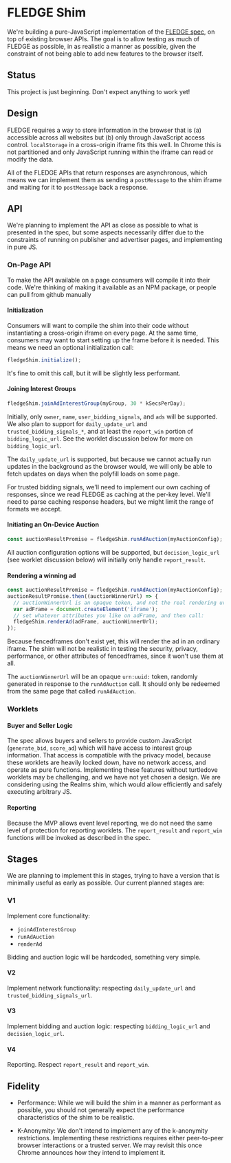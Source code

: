 # FLEDGE Shim

We're building a pure-JavaScript implementation of the [FLEDGE
spec](https://github.com/WICG/turtledove/blob/master/FLEDGE.md), on top of
existing browser APIs. The goal is to allow testing as much of FLEDGE as
possible, in as realistic a manner as possible, given the constraint of not
being able to add new features to the browser itself.

## Status

This project is just beginning.  Don't expect anything to work yet!

## Design

FLEDGE requires a way to store information in the browser that is (a) accessible
across all websites but (b) only through JavaScript access control.
`localStorage` in a cross-origin iframe fits this well. In Chrome this is not
partitioned and only JavaScript running within the iframe can read or modify the
data.

All of the FLEDGE APIs that return responses are asynchronous, which means we
can implement them as sending a `postMessage` to the shim iframe and waiting for
it to `postMessage` back a response.

## API

We're planning to implement the API as close as possible to what is presented in
the spec, but some aspects necessarily differ due to the constraints of running
on publisher and advertiser pages, and implementing in pure JS.

### On-Page API

To make the API available on a page consumers will compile it into their code.
We're thinking of making it available as an NPM package, or people can pull from
github manually

#### Initialization

Consumers will want to compile the shim into their code without instantiating a
cross-origin iframe on every page. At the same time, consumers may want to start
setting up the frame before it is needed. This means we need an optional
initialization call:

```javascript
fledgeShim.initialize();
```

It's fine to omit this call, but it will be slightly less performant.

#### Joining Interest Groups

```javascript
fledgeShim.joinAdInterestGroup(myGroup, 30 * kSecsPerDay);
```

Initially, only `owner`, `name`, `user_bidding_signals`, and `ads` will be
supported.  We also plan to support for `daily_update_url` and
`trusted_bidding_signals_*`, and at least the `report_win` portion of
`bidding_logic_url`.  See the worklet discussion below for more on
`bidding_logic_url`.

The `daily_update_url` is supported, but because we cannot actually run updates
in the background as the browser would, we will only be able to fetch updates on
days when the polyfill loads on some page.

For trusted bidding signals, we'll need to implement our own caching of
responses, since we read FLEDGE as caching at the per-key level.  We'll need to
parse caching response headers, but we might limit the range of formats we
accept.

#### Initiating an On-Device Auction

```javascript
const auctionResultPromise = fledgeShim.runAdAuction(myAuctionConfig);
```

All auction configuration options will be supported, but `decision_logic_url`
(see worklet discussion below) will initially only handle `report_result`.

#### Rendering a winning ad

```javascript
const auctionResultPromise = fledgeShim.runAdAuction(myAuctionConfig);
auctionResultPromise.then((auctionWinnerUrl) => {
  // auctionWinnerUrl is an opaque token, and not the real rendering url
  var adFrame = document.createElement('iframe');
  // set whatever attributes you like on adFrame, and then call:
  fledgeShim.renderAd(adFrame, auctionWinnerUrl);
});
```

Because fencedframes don't exist yet, this will render the ad in an
ordinary iframe.  The shim will not be realistic in testing the
security, privacy, performance, or other attributes of fencedframes,
since it won't use them at all.

The `auctionWinnerUrl` will be an opaque `urn:uuid:` token, randomly generated
in response to the `runAdAuction` call.  It should only be redeemed from the
same page that called `runAdAuction`.

### Worklets

#### Buyer and Seller Logic

The spec allows buyers and sellers to provide custom JavaScript (`generate_bid`,
`score_ad`) which will have access to interest group information. That access is
compatible with the privacy model, because these worklets are heavily locked
down, have no network access, and operate as pure functions.  Implementing these
features without turtledove worklets may be challenging, and we have not yet
chosen a design.  We are considering using the Realms shim, which would allow
efficiently and safely executing arbitrary JS.

#### Reporting

Because the MVP allows event level reporting, we do not need the same level of
protection for reporting worklets.  The `report_result` and `report_win`
functions will be invoked as described in the spec.

## Stages

We are planning to implement this in stages, trying to have a version that is
minimally useful as early as possible. Our current planned stages are:

### V1

Implement core functionality:

* `joinAdInterestGroup`
* `runAdAuction`
* `renderAd`

Bidding and auction logic will be hardcoded, something very simple.

#### V2

Implement network functionality: respecting `daily_update_url` and
`trusted_bidding_signals_url`.

#### V3

Implement bidding and auction logic: respecting `bidding_logic_url` and
`decision_logic_url`.

#### V4

Reporting.  Respect `report_result` and `report_win`.

## Fidelity

* Performance: While we will build the shim in a manner as performant as
possible, you should not generally expect the performance characteristics of the
shim to be realistic.

* K-Anonymity: We don't intend to implement any of the k-anonymity restrictions.
Implementing these restrictions requires either peer-to-peer browser
interactions or a trusted server.  We may revisit this once Chrome announces how
they intend to implement it.
